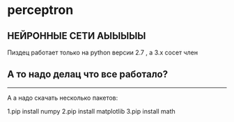 # perceptron
## НЕЙРОННЫЕ СЕТИ АЫЫЫЫЫ
Пиздец работает только на python версии 2.7 , а 3.х сосет член

## А то надо делац что все работало?

---

А а надо скачать несколько пакетов:

1.pip install numpy
2.pip install matplotlib
3.pip install math
